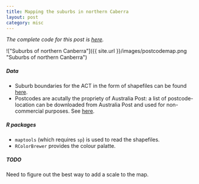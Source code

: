 ```yaml
---
title: Mapping the suburbs in northern Caberra
layout: post
category: misc
---
```


_The complete code for this post is
[here](https://github.com/mngu2382/CanHouse/blob/master/90-PostcodeMap.R)._

!["Suburbs of northern Canberra"]({{ site.url }}/images/postcodemap.png "Suburbs of northern Canberra")

##### Data
- Suburb boundaries for the ACT in the form of shapefiles can be found
  [here](http://data.gov.au/dataset/canberra-suburb-boundaries).
- Postcodes are acutally the propriety of Australia Post: a list of
  postcode-location can be downloaded from Australia Post and used for
  non-commercial purposes. See
  [here](http://auspost.com.au/apps/postcode.html).

##### R packages
- `maptools` (which requires `sp`) is used to read the shapefiles.
- `RColorBrewer` provides the colour palatte.

##### TODO
Need to figure out the best way to add a scale to the map.
